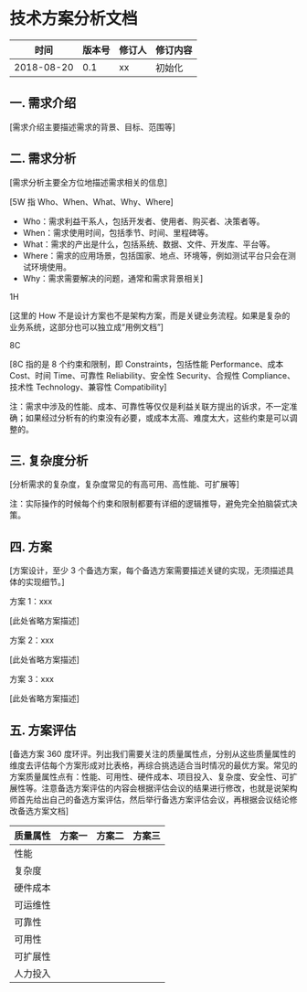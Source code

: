 # 技术方案分析文档

时间 | 版本号 | 修订人 | 修订内容
----|-----|------|-----
2018-08-20 | 0.1 | xx | 初始化

## 一. 需求介绍

[需求介绍主要描述需求的背景、目标、范围等]

## 二. 需求分析

[需求分析主要全方位地描述需求相关的信息]

[5W 指 Who、When、What、Why、Where]

- Who：需求利益干系人，包括开发者、使用者、购买者、决策者等。
- When：需求使用时间，包括季节、时间、里程碑等。
- What：需求的产出是什么，包括系统、数据、文件、开发库、平台等。
- Where：需求的应用场景，包括国家、地点、环境等，例如测试平台只会在测试环境使用。
- Why：需求需要解决的问题，通常和需求背景相关]

1H

[这里的 How 不是设计方案也不是架构方案，而是关键业务流程。如果是复杂的业务系统，这部分也可以独立成“用例文档”]

8C

[8C 指的是 8 个约束和限制，即 Constraints，包括性能 Performance、成本 Cost、时间 Time、可靠性 Reliability、安全性 Security、合规性 Compliance、技术性 Technology、兼容性 Compatibility]

注：需求中涉及的性能、成本、可靠性等仅仅是利益关联方提出的诉求，不一定准确；如果经过分析有的约束没有必要，或成本太高、难度太大，这些约束是可以调整的。

## 三. 复杂度分析

[分析需求的复杂度，复杂度常见的有高可用、高性能、可扩展等]

注：实际操作的时候每个约束和限制都要有详细的逻辑推导，避免完全拍脑袋式决策。

## 四. 方案
[方案设计，至少 3 个备选方案，每个备选方案需要描述关键的实现，无须描述具体的实现细节。]

方案 1：xxx

[此处省略方案描述]

方案 2：xxx

[此处省略方案描述]

方案 3：xxx

[此处省略方案描述]

## 五. 方案评估

[备选方案 360 度环评。列出我们需要关注的质量属性点，分别从这些质量属性的维度去评估每个方案形成对比表格，再综合挑选适合当时情况的最优方案。常见的方案质量属性点有：性能、可用性、硬件成本、项目投入、复杂度、安全性、可扩展性等。注意备选方案评估的内容会根据评估会议的结果进行修改，也就是说架构师首先给出自己的备选方案评估，然后举行备选方案评估会议，再根据会议结论修改备选方案文档]

质量属性 | 方案一|方案二|方案三
---|---|---|---
性能|
复杂度|
硬件成本|
可运维性|
可靠性|
可用性|
可扩展性|
人力投入|